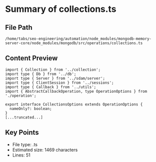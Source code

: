 # Summary of collections.ts
  
## File Path
`/home/tabs/seo-engineering/automation/node_modules/mongodb-memory-server-core/node_modules/mongodb/src/operations/collections.ts`

## Content Preview
```
import { Collection } from '../collection';
import type { Db } from '../db';
import type { Server } from '../sdam/server';
import type { ClientSession } from '../sessions';
import type { Callback } from '../utils';
import { AbstractCallbackOperation, type OperationOptions } from './operation';

export interface CollectionsOptions extends OperationOptions {
  nameOnly?: boolean;
}
[...truncated...]
```

## Key Points
- File type: .ts
- Estimated size: 1469 characters
- Lines: 51
